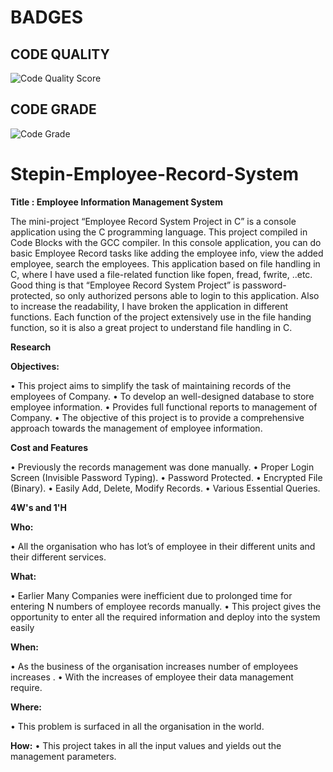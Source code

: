 # BADGES
## CODE QUALITY 

![Code Quality Score](https://www.code-inspector.com/project/28095/score/svg)

## CODE GRADE

![Code Grade](https://www.code-inspector.com/project/28095/status/svg)



# Stepin-Employee-Record-System

__Title : Employee Information Management System__

The mini-project “Employee Record System Project in C” is a console application using the C programming language. This project compiled in Code Blocks with the GCC compiler. In this console application, you can do basic Employee Record tasks like adding the employee info, view the added employee, search the employees.
This application based on file handling in C, where I have used a file-related function like fopen, fread, fwrite, ..etc. Good thing is that “Employee Record System Project” is password-protected, so only authorized persons able to login to this application.
Also to increase the readability, I have broken the application in different functions. Each function of the project extensively use in the file handing function, so it is also a great project to understand file handling in C.

__Research__

__Objectives:__

•	This project aims to simplify the task of maintaining records of the employees of Company.
•	To develop an well-designed database to store employee information. 
•	Provides full functional reports to management of Company. 
•	The objective of this project is to provide a comprehensive approach towards the management of employee information.

__Cost and Features__

•	Previously the records management was done manually.
•	Proper Login Screen (Invisible Password Typing).
•	Password Protected.
•	Encrypted File (Binary).
•	Easily Add, Delete, Modify Records.
•	Various Essential Queries.

__4W's and 1'H__

__Who:__

•	All the organisation who has lot’s of employee in their different units and their different services.

__What:__

•	Earlier Many Companies were inefficient due to prolonged time for entering N numbers of employee records manually.
•	This project gives the opportunity to enter all the required information and deploy into the system easily

__When:__

•	As the business of the organisation increases number of employees increases .
•	With the increases of employee their data management require.

__Where:__

•	This problem is surfaced in all the organisation in the world.

__How:__
•	This project takes in all the input values and yields out the management parameters.
